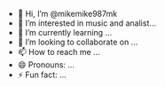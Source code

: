 - 👋 Hi, I’m @mikemike987mk
- 👀 I’m interested in music and analist...
- 🌱 I’m currently learning ...
- 💞️ I’m looking to collaborate on ...
- 📫 How to reach me ...
- 😄 Pronouns: ...
- ⚡ Fun fact: ...

<!---
mikemike987mk/mikemike987mk is a ✨ special ✨ repository because its `README.md` (this file) appears on your GitHub profile.
You can click the Preview link to take a look at your changes.
--->
